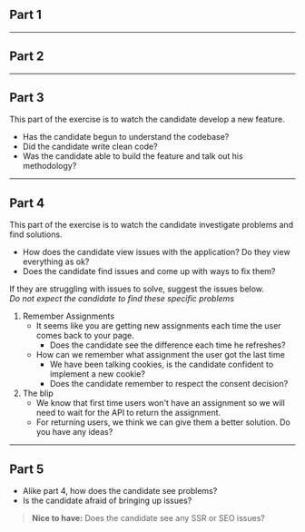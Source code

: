 ## Part 1

---
## Part 2

---
## Part 3
This part of the exercise is to watch the candidate develop a new feature.
- Has the candidate begun to understand the codebase?
- Did the candidate write clean code?
- Was the candidate able to build the feature and talk out his methodology?
--- 
## Part 4
This part of the exercise is to watch the candidate investigate problems and find solutions.
- How does the candidate view issues with the application? Do they view everything as ok?
- Does the candidate find issues and come up with ways to fix them?

If they are struggling with issues to solve, suggest the issues below.\
*Do not expect the candidate to find these specific problems*

1. Remember Assignments
   - It seems like you are getting new assignments each time the user comes back to your page.
     - Does the candidate see the difference each time he refreshes?
   - How can we remember what assignment the user got the last time
     - We have been talking cookies, is the candidate confident to implement a new cookie?
     - Does the candidate remember to respect the consent decision?
2. The blip
   - We know that first time users won't have an assignment so we will need to wait for the API to return the assignment.
   - For returning users, we think we can give them a better solution. Do you have any ideas?
---
## Part 5
- Alike part 4, how does the candidate see problems?
- Is the candidate afraid of bringing up issues?
> **Nice to have:** Does the candidate see any SSR or SEO issues?